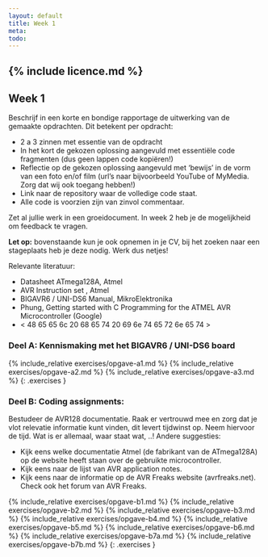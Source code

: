 ```yaml
---
layout: default
title: Week 1
meta: 
todo: 
---
```

{% include licence.md %}
---

## Week 1

Beschrijf in een korte en bondige rapportage de uitwerking van de gemaakte opdrachten. Dit betekent per opdracht:
* 2 a 3 zinnen met essentie van de opdracht
* In het kort de gekozen oplossing aangevuld met essentiële code fragmenten (dus geen lappen code kopiëren!)
* Reflectie op de gekozen oplossing aangevuld met ‘bewijs’ in de vorm van een foto en/of film (url’s naar bijvoorbeeld YouTube of MyMedia. Zorg dat wij ook toegang hebben!)
* Link naar de repository waar de volledige code staat.
* Alle code is voorzien zijn van zinvol commentaar.

Zet al jullie werk in een groeidocument. In week 2 heb je de mogelijkheid om feedback te vragen. 

**Let op:** bovenstaande kun je ook opnemen in je CV, bij het zoeken naar een stageplaats heb je deze nodig. Werk dus netjes!

Relevante literatuur:
* Datasheet ATmega128A, Atmel
* AVR Instruction set , Atmel
* BIGAVR6 / UNI-DS6 Manual, MikroElektronika
* Phung, Getting started with C Programming for the ATMEL AVR Microcontroller (Google)
* < 48 65 65 6c 20 68 65 74 20 69 6e 74 65 72 6e 65 74 >


### Deel A: Kennismaking met het BIGAVR6 / UNI-DS6 board
{% include_relative exercises/opgave-a1.md %}
{% include_relative exercises/opgave-a2.md %}
{% include_relative exercises/opgave-a3.md %}
{: .exercises }

### Deel B: Coding assignments:

Bestudeer de AVR128 documentatie. Raak er vertrouwd mee en zorg dat je vlot relevatie informatie kunt vinden, dit levert tijdwinst op. Neem hiervoor de tijd. Wat is er allemaal, waar staat wat, ..!
Andere suggesties:
* Kijk eens welke documentatie Atmel (de fabrikant van de ATmega128A) op de website heeft staan over de gebruikte microcontroller.
* Kijk eens naar de lijst van AVR application notes.
* Kijk eens naar de informatie op de AVR Freaks website (avrfreaks.net). Check ook het forum van AVR Freaks.


{% include_relative exercises/opgave-b1.md %}
{% include_relative exercises/opgave-b2.md %}
{% include_relative exercises/opgave-b3.md %}
{% include_relative exercises/opgave-b4.md %}
{% include_relative exercises/opgave-b5.md %}
{% include_relative exercises/opgave-b6.md %}
{% include_relative exercises/opgave-b7a.md %}
{% include_relative exercises/opgave-b7b.md %}
{: .exercises }
